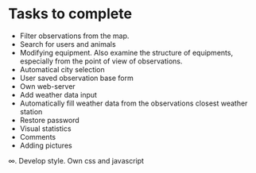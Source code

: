 # Tasks to complete

* Filter observations from the map.
* Search for users and animals
* Modifying equipment. Also examine the structure of equipments, especially from the point of view of observations.
* Automatical city selection
* User saved observation base form
* Own web-server
* Add weather data input
* Automatically fill weather data from the observations closest weather station
* Restore password
* Visual statistics
* Comments
* Adding pictures

∞. Develop style. Own css and javascript
